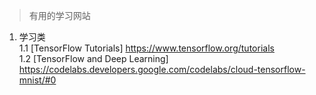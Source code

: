 > 有用的学习网站  
1. 学习类  
	1.1 [TensorFlow Tutorials]  https://www.tensorflow.org/tutorials  
	1.2 [TensorFlow and Deep Learning] https://codelabs.developers.google.com/codelabs/cloud-tensorflow-mnist/#0
